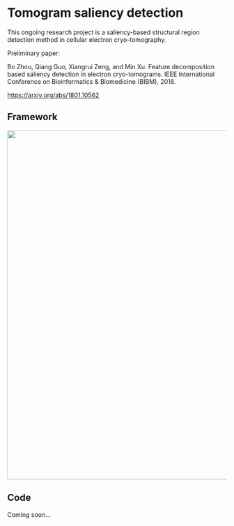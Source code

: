 # Tomogram saliency detection
This ongoing research project is a saliency-based structural region detection method in cellular electron cryo-tomography.

Preliminary paper:

Bo  Zhou,  Qiang  Guo,  Xiangrui  Zeng,  and  Min  Xu.  Feature  decomposition  based  saliency detection in electron cryo-tomograms. IEEE International Conference on Bioinformatics & Biomedicine (BIBM), 2018. 

https://arxiv.org/abs/1801.10562

## Framework
<img src="https://user-images.githubusercontent.com/31047726/51221997-b72b9e80-1909-11e9-8497-a66dbc9d8d0b.png" width="800">

## Code
Coming soon...
